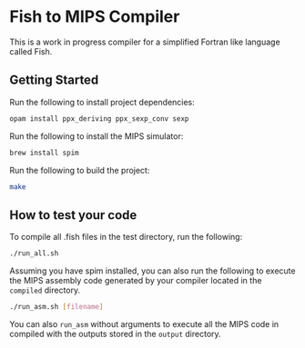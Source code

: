 # Fish to MIPS Compiler

This is a work in progress compiler for a simplified Fortran like language called Fish.

## Getting Started

Run the following to install project dependencies:

```bash
opam install ppx_deriving ppx_sexp_conv sexp
```

Run the following to install the MIPS simulator:

```bash
brew install spim
```

Run the following to build the project:

```bash
make
```

## How to test your code

To compile all .fish files in the test directory, run the following:

```bash
./run_all.sh
```

Assuming you have spim installed, you can also run the following to execute the MIPS assembly code generated by your compiler located in the `compiled` directory.

```bash
./run_asm.sh [filename]
```

You can also `run_asm` without arguments to execute all the MIPS code in compiled with the outputs stored in the `output` directory.
